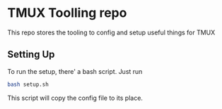 # TMUX Toolling repo

This repo stores the tooling to config and setup useful things for TMUX


## Setting Up

To run the setup, there' a bash script. Just run

```sh
bash setup.sh
```

This script will copy the config file to its place.
